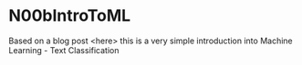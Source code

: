 # N00bIntroToML
Based on a blog post &lt;here> this is a very simple introduction into Machine Learning - Text Classification
